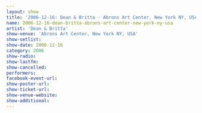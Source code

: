 ```yaml
---
layout: show
title: '2006-12-16: Dean & Britta - Abrons Art Center, New York NY, USA'
name: 2006-12-16-dean-britta-abrons-art-center-new-york-ny-usa
artist: 'Dean & Britta'
show-venue: 'Abrons Art Center, New York NY, USA'
show-setlist: 
show-date: 2006-12-16
category: 2006
show-radio: 
show-lastfm: 
show-cancelled: 
performers: 
facebook-event-url: 
show-poster-url: 
show-ticket-url: 
show-venue-website: 
show-additional: 
---
```


